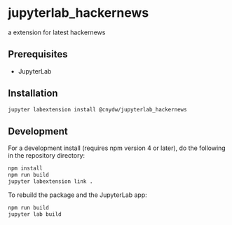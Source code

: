 # jupyterlab_hackernews

a extension for latest hackernews


## Prerequisites

* JupyterLab

## Installation

```bash
jupyter labextension install @cnydw/jupyterlab_hackernews
```

## Development

For a development install (requires npm version 4 or later), do the following in the repository directory:

```bash
npm install
npm run build
jupyter labextension link .
```

To rebuild the package and the JupyterLab app:

```bash
npm run build
jupyter lab build
```

